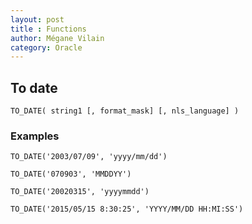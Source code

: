 ```yaml
---
layout: post
title : Functions
author: Mégane Vilain
category: Oracle
---
```


## To date

```
TO_DATE( string1 [, format_mask] [, nls_language] )

```

### Examples

```
TO_DATE('2003/07/09', 'yyyy/mm/dd')

TO_DATE('070903', 'MMDDYY')

TO_DATE('20020315', 'yyyymmdd')

TO_DATE('2015/05/15 8:30:25', 'YYYY/MM/DD HH:MI:SS')
```